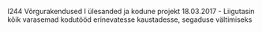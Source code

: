 I244 Võrgurakendused I ülesanded ja kodune projekt
18.03.2017 - Liigutasin kõik varasemad kodutööd erinevatesse kaustadesse, segaduse vältimiseks
